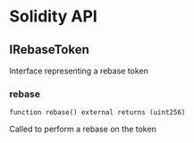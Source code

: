 # Solidity API

## IRebaseToken

Interface representing a rebase token

### rebase

```solidity
function rebase() external returns (uint256)
```

Called to perform a rebase on the token


